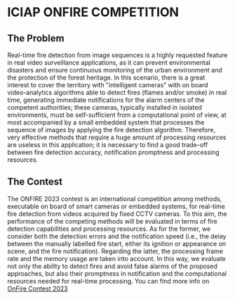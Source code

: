 # ICIAP ONFIRE COMPETITION

## The Problem
Real-time fire detection from image sequences is a highly requested feature in real video surveillance applications, as it can prevent environmental disasters and ensure continuous monitoring of the urban environment and the protection of the forest heritage. 
In this scenario, there is a great interest to cover the territory with "intelligent cameras" with on board video-analytics algorithms able to detect fires (flames and/or smoke) in real time, generating immediate notifications for the alarm centers of the competent authorities; these cameras, 
typically installed in isolated environments, must be self-sufficient from a computational point of view, at most accompanied by a small embedded system that processes the sequence of images by applying the fire detection algorithm. 
Therefore, very effective methods that require a huge amount of processing resources are useless in this application; it is necessary to find a good trade-off between fire detection accuracy, notification promptness and processing resources.
## The Contest
The ONFIRE 2023 contest is an international competition among methods, executable on board of smart cameras or embedded systems, for real-time fire detection from videos acquired by fixed CCTV cameras. 
To this aim, the performance of the competing methods will be evaluated in terms of fire detection capabilities and processing resources. As for the former, we consider both the detection errors and the notification speed (i.e., the delay between the manually labelled fire start, 
either its ignition or appearance on scene, and the fire notification). 
Regarding the latter, the processing frame rate and the memory usage are taken into account. In this way, we evaluate not only the ability to detect fires and avoid false alarms of the proposed approaches, but also their promptness in notification and the computational resources needed for real-time processing. 
You can find more info on [OnFire Contest 2023](https://mivia.unisa.it/onfire2023/)
